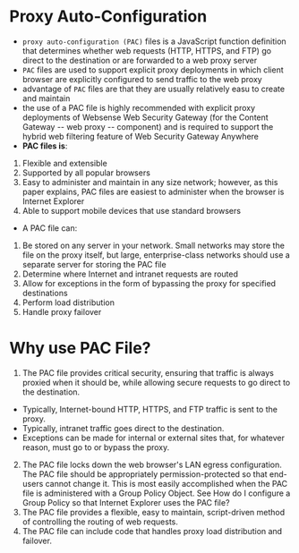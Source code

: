 # **Proxy Auto-Configuration**
- `proxy auto-configuration (PAC)` files is a JavaScript function definition that determines whether web requests (HTTP, HTTPS, and FTP) go direct to the destination or are forwarded to a web proxy server
- `PAC` files are used to support explicit proxy deployments in which client browser are explicitly configured to send traffic to the web proxy
- advantage of `PAC` files are that they are usually relatively easu to create and maintain
- the use of a PAC file is highly recommended with explicit proxy deployments of Websense Web Security Gateway (for the Content Gateway -- web proxy -- component) and is required to support the hybrid web filtering feature of Web Security Gateway Anywhere
- **PAC files is**:
1. Flexible and extensible
2. Supported by all popular browsers
3. Easy to administer and maintain in any size network; however, as this paper explains, PAC files are easiest to administer when the browser is Internet Explorer
4. Able to support mobile devices that use standard browsers
- A PAC file can:
1. Be stored on any server in your network. Small networks may store the file on the proxy itself, but large, enterprise-class networks should use a separate server for storing the PAC file
2. Determine where Internet and intranet requests are routed
3. Allow for exceptions in the form of bypassing the proxy for specified destinations
4. Perform load distribution
5. Handle proxy failover

# **Why use PAC File?**
1. The PAC file provides critical security, ensuring that traffic is always proxied when it should be, while allowing secure requests to go direct to the destination.
- Typically, Internet-bound HTTP, HTTPS, and FTP traffic is sent to the proxy.
- Typically, intranet traffic goes direct to the destination.
- Exceptions can be made for internal or external sites that, for whatever reason, must go to or bypass the proxy.
2. The PAC file locks down the web browser's LAN egress configuration. The PAC file should be appropriately permission-protected so that end-users cannot change it. This is most easily accomplished when the PAC file is administered with a Group Policy Object. See How do I configure a Group Policy so that Internet Explorer uses the PAC file?
3. The PAC file provides a flexible, easy to maintain, script-driven method of controlling the routing of web requests.
4. The PAC file can include code that handles proxy load distribution and failover.